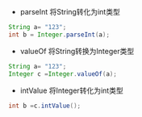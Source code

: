 * parseInt 
将String转化为int类型
```java
String a= "123";
int b = Integer.parseInt(a);
```


* valueOf
将String转换为Integer类型
```java
String a= "123";
Integer c =Integer.valueOf(a);
```

* intValue
将Integer转化为int类型
```java
int b =c.intValue();
```

